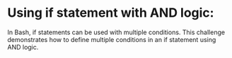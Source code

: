 # Using if statement with AND logic:

In Bash, if statements can be used with multiple conditions. This challenge demonstrates how to define multiple conditions in an if statement using AND logic.
